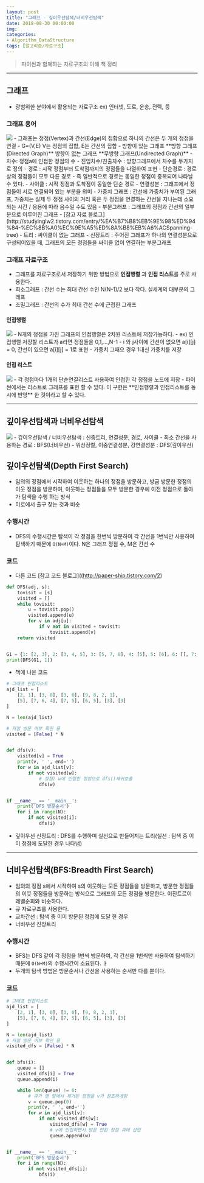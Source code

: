 ```yaml
---
layout: post
title: "그래프 - 깊이우선탐색/너비우선탐색"
date: 2018-08-30 00:00:00
img:
categories:
- Algorithm_DataStructure
tags: [알고리즘/자료구조]
---
```

> 파이썬과 함께하는 자료구조의 이해 책 정리

----

## 그래프
- 광범위한 분야에서 활용되는 자료구조 ex) 인터넷, 도로, 운송, 전력, 등

### 그래프 용어
<img src="{{ site.url }}/assets/post_img/graph1.png">
- 그래프는 정점(Vertex)과 간선(Edge)의 집합으로 하나의 간선은 두 개의 정점을 연결
- G=(V,E) V는 정점의 집합, E는 간선의 집합
- 방향이 있는 그래프 **방향 그래프(Directed Graph)** 방향이 없는 그래프 **무방향 그래프(Undirected Graph)**
- 차수: 정점a에 인접한 정점의 수
- 진입차수/친출차수 : 방향그래프에서 차수를 두가지로 정의
- 경로 : 시작 정점부터 도착점까지의 정점들을 나열하여 표현
- 단순경로 : 경로 상의 정점들이 모두 다른 경로
    - 즉 일반적으로 경로는 동일한 정점이 중복되어 나타날 수 있다.
- 사이클 : 시작 정점과 도착점이 동일한 단순 경로
- 연결성분 : 그래프에서 정점들이 서로 연결되어 있는 부분을 의미
- 가중치 그래프 : 간선에 가중치가 부여된 그래프, 가중치는 실제 두 정점 사이의 거리 혹은 두 정점을 연결하는 간선을 지나는데 소요되는 시간 / 응용에 따라 음수일 수도 있음
- 부분그래프 : 그래프의 정점과 간선의 일부분으로 이루어진 그래프
    - [참고 자료 블로그](http://studyinglw2.tistory.com/entry/%EA%B7%B8%EB%9E%98%ED%94%84-%EC%8B%A0%EC%9E%A5%ED%8A%B8%EB%A6%ACSpanning-tree)
    - 트리 : 싸이클이 없는 그래프
    - 신장트리 : 주어진 그래프가 하나의 연결성분으로 구성되어있을 때, 그래프의 모든 정점들을 싸이클 없이 연결하는 부분그래프

### 그래프 자료구조
- 그래프를 자료구조로서 저장하기 위한 방법으로 **인접행렬** 과 **인접 리스트**를 주로 사용한다.
- 희소그래프 : 간선 수는 최대 간선 수인 N(N-1)/2 보다 작다. 실세계의 대부분의 그래프
- 조밀그래프 : 간선의 수가 최대 간선 수에 근접한 그래프

#### 인접행렬
<img src="{{ site.url }}/assets/post_img/graph3.png">
- N개의 정점을 가진 그래프의 인접행렬은 2차원 리스트에 저장가능하다.
    - ex) 인접행렬 저장할 리스트가 a라면 정점들을 0,1,...,N-1
    - i 와 j사이에 간선이 없으면 a[i][j] = 0, 간선이 있으면 a[i][j] = 1로 표현
- 가중치 그패으 경우 1대신 가중치를 저장

#### 인접 리스트
<img src="{{ site.url }}/assets/post_img/graph2.jpeg">
- 각 정점마다 1개의 단순연결리스트 사용하여 인접한 각 정점을 노드에 저장
- 파이썬에서는 리스트로 그래프를 표현 할 수 있다. 이 구현은 **인접행렬과 인접리스트를 동시에 반영** 한 것이라고 할 수 있다.

----

## 깊이우선탐색과 너비우선탐색
<img src="{{ site.url }}/assets/post_img/graph4.png">
- 깊이우선탐색 / 너비우선탐색 : 신증트리, 연결성분, 경로, 사이클
- 최소 간선을 사용하는 경로 : BFS(너비우선)
- 위상정렬, 이중연결성분, 강연결성분 : DFS(깊이우선)

## 깊이우선탐색(Depth First Search)
- 임의의 정점에서 시작하여 이웃하는 하나의 정점을 방문하고, 방금 방문한 정점의 이웃 정점을 방문하여, 이웃하는 정점들을 모두 방문한 경우에 이전 정점으로 돌아가 탐색을 수행 하는 방식
- 미로에서 출구 찾는 것과 비슷


### 수행시간
-  DFS의 수행시간은 탐색이 각 정점을 한번씩 방문하여 각 간선을 1번씩만 사용하여 탐색하기 때문에 `O(N+M)`이다. N은 그래프 정점 수, M은 간선 수

### 코드
- 다른 코드
[참고 코드 블로그]((http://paper-ship.tistory.com/2)

```python
def DFS(adj, s):
    tovisit = [s]
    visited = []
    while tovisit:
        u = tovisit.pop()
        visited.append(u)
        for v in adj[u]:
            if v not in visited + tovisit:
                tovisit.append(v)
    return visited


G1 = {1: [2, 3], 2: [3, 4, 5], 3: [5, 7, 8], 4: [5], 5: [6], 6: [], 7: [8], 8: []}
print(DFS(G1, 1))
```

- 책에 나온 코드
```python
# 그래프 인접리스트
ajd_list = [
    [2, 1], [3, 0], [3, 0], [9, 8, 2, 1],
    [5], [7, 6, 4], [7, 5], [6, 5], [3], [3]
]

N = len(ajd_list)

# 저점 방문 여부 확인 용
visited = [False] * N


def dfs(v):
    visited[v] = True
    print(v, ' ', end='')
    for w in ajd_list[v]:
        if not visited[w]:
            # 정점) w에 인접한 정점으로 dfs()재귀호출
            dfs(w)


if __name__ == '__main__':
    print('DFS 방문순서')
    for i in range(N):
        if not visited[i]:
            dfs(i)

```
- 깊이우선 신장트리 : DFS를 수행하며 실선으로 만들어지는 트리(실선 : 탐색 중 이미 정점에 도달한 경우 나타냄)

---

## 너비우선탐색(BFS:Breadth First Search)
- 임의의 정점 s에서 시작하여 s의 이웃하는 모든 정점들을 방문하고, 방문한 정점들의 이웃 정점들을 방문하는 방식으로 그래프의 모든 정점을 방문한다. 이진트르이 레벨순회와 비슷하다.
- 큐 자료구조를 사용한다.
- 교차간선 : 탐색 중 이미 방문된 정점에 도달 한 경우
- 너비우선 진장트리

### 수행시간
- BFS는 DFS 같이 각 정점을 1번씩 방문하여, 각 간선을 1번씩만 사용하여 탐색하기 때문에 `O(N+M)`의 수행시간이 소요된다. ㅏ
- 두개의 탐색 방법은 방문순서나 간선을 사용하는 순서만 다를 뿐이다.

### 코드
```python
# 그래프 인접리스트
ajd_list = [
    [2, 1], [3, 0], [3, 0], [9, 8, 2, 1],
    [5], [7, 6, 4], [7, 5], [6, 5], [3], [3]
]

N = len(ajd_list)
# 저점 방문 여부 확인 용
visited_dfs = [False] * N


def bfs(i):
    queue = []
    visited_dfs[i] = True
    queue.append(i)

    while len(queue) != 0:
        # 큐가 맨 앞에서 제거된 정점을 v가 참조하게함
        v = queue.pop(0)
        print(v, ' ', end='')
        for w in ajd_list[v]:
            if not visited_dfs[w]:
                visited_dfs[w] = True
                # v에 인접하면서 방문 안된 정점 큐에 삽입
                queue.append(w)


if __name__ == '__main__':
    print('BFS 방문순서')
    for i in range(N):
        if not visited_dfs[i]:
            bfs(i)
```
